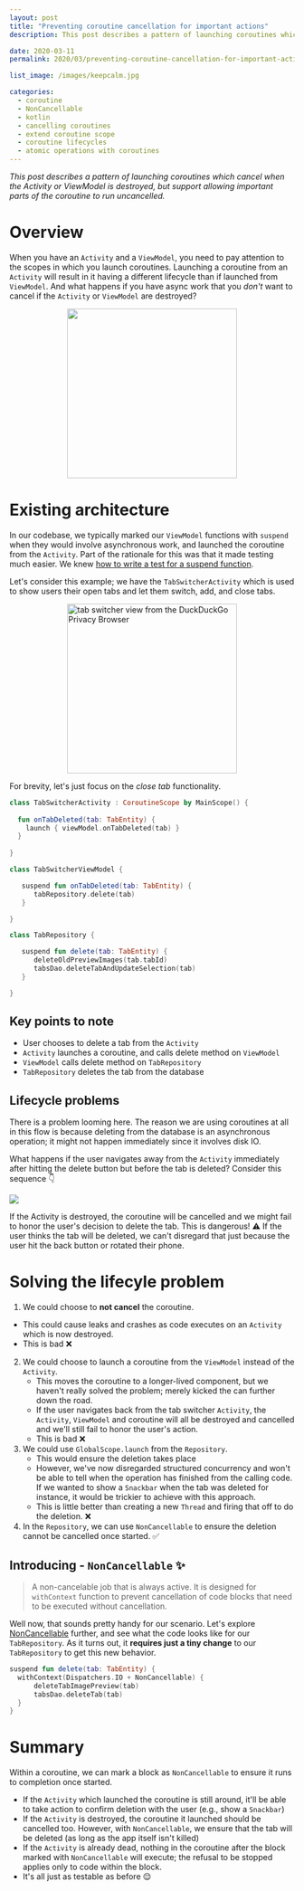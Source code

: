 ```yaml
---
layout: post
title: "Preventing coroutine cancellation for important actions"
description: This post describes a pattern of launching coroutines which cancel when the Activity or ViewModel is destroyed, but support allowing important parts of the coroutine to run uncancelled.

date: 2020-03-11
permalink: 2020/03/preventing-coroutine-cancellation-for-important-actions/

list_image: /images/keepcalm.jpg

categories:
  - coroutine
  - NonCancellable
  - kotlin
  - cancelling coroutines
  - extend coroutine scope
  - coroutine lifecycles
  - atomic operations with coroutines
---
```


*This post describes a pattern of launching coroutines which cancel when the Activity or ViewModel is destroyed, but support allowing important parts of the coroutine to run uncancelled.*

# Overview
When you have an `Activity` and a `ViewModel`, you need to pay attention to the scopes in which you launch coroutines. Launching a coroutine from an `Activity` will result in it having a different lifecycle than if launched from `ViewModel`. And what happens if you have async work that you _don't_ want to cancel if the `Activity` or `ViewModel` are destroyed?

<img src="/images/keepcalm.jpg" style="width:300px; display:block; margin-left: auto; margin-right: auto;"  />

# Existing architecture
In our codebase, we typically marked our `ViewModel` functions with `suspend` when they would involve asynchronous work, and launched the coroutine from the `Activity`. Part of the rationale for this was that it made testing much easier. We knew [how to write a test for a suspend function](https://craigrussell.io/2019/11/unit-testing-coroutine-suspend-functions-using-testcoroutinedispatcher/).

Let's consider this example; we have the `TabSwitcherActivity` which is used to show users their open tabs and let them switch, add, and close tabs. 

<img src="/images/tab-switcher.png" alt="tab switcher view from the DuckDuckGo Privacy Browser" style="width:300px; display:block; margin-left: auto; margin-right: auto;" />

For brevity, let's just focus on the _close tab_ functionality.

```kotlin
class TabSwitcherActivity : CoroutineScope by MainScope() {
 
  fun onTabDeleted(tab: TabEntity) {
    launch { viewModel.onTabDeleted(tab) }
  }
  
}

class TabSwitcherViewModel {

   suspend fun onTabDeleted(tab: TabEntity) {
      tabRepository.delete(tab)
   }

}

class TabRepository {

   suspend fun delete(tab: TabEntity) {
      deleteOldPreviewImages(tab.tabId)
      tabsDao.deleteTabAndUpdateSelection(tab)
   }

}
```

## Key points to note

- User chooses to delete a tab from the `Activity`
- `Activity` launches a coroutine, and calls delete method on `ViewModel`
- `ViewModel` calls delete method on `TabRepository`
- `TabRepository` deletes the tab from the database

## Lifecycle problems
There is a problem looming here. The reason we are using coroutines at all in this flow is because deleting from the database is an asynchronous operation; it might not happen immediately since it involves disk IO. 

What happens if the user navigates away from the `Activity` immediately after hitting the delete button but before the tab is deleted? Consider this sequence 👇

<img src="/images/coroutine-cancellation-sad-scenario.svg" />

If the Activity is destroyed, the coroutine will be cancelled and we might fail to honor the user's decision to delete the tab. This is dangerous! ⚠️ If the user thinks the tab will be deleted, we can't disregard that just because the user hit the back button or rotated their phone.

# Solving the lifecyle problem
1. We could choose to **not cancel** the coroutine. 
  - This could cause leaks and crashes as code executes on an `Activity` which is now destroyed. 
  - This is bad ❌
2. We could choose to launch a coroutine from the `ViewModel` instead of the `Activity`. 
   - This moves the coroutine to a longer-lived component, but we haven't really solved the problem; merely kicked the can further down the road. 
   - If the user navigates back from the tab switcher `Activity`, the `Activity`, `ViewModel` and coroutine will all be destroyed and cancelled and we'll still fail to honor the user's action. 
   - This is bad ❌
3. We could use `GlobalScope.launch` from the `Repository`. 
   - This would ensure the deletion takes place
   - However, we've now disregarded structured concurrency and won't be able to tell when the operation has finished from the calling code. If we wanted to show a `Snackbar` when the tab was deleted for instance, it would be trickier to achieve with this approach.
   - This is little better than creating a new `Thread` and firing that off to do the deletion. ❌
4. In the `Repository`, we can use `NonCancellable` to ensure the deletion cannot be cancelled once started. ✅

## Introducing - `NonCancellable` ✨
>A non-cancelable job that is always active. It is designed for `withContext` function to prevent cancellation of code blocks that need to be executed without cancellation.

Well now, that sounds pretty handy for our scenario. Let's explore [NonCancellable](https://kotlin.github.io/kotlinx.coroutines/kotlinx-coroutines-core/kotlinx.coroutines/-non-cancellable.html) further, and see what the code looks like for our `TabRepository`. As it turns out, it **requires just a tiny change** to our `TabRepository` to get this new behavior.

```kotlin
suspend fun delete(tab: TabEntity) {
  withContext(Dispatchers.IO + NonCancellable) {
      deleteTabImagePreview(tab)
      tabsDao.deleteTab(tab)
  }
}
```

# Summary
Within a coroutine, we can mark a block as `NonCancellable` to ensure it runs to completion once started.

- If the `Activity` which launched the coroutine is still around, it'll be able to take action to confirm deletion with the user (e.g., show a `Snackbar`) 
- If the `Activity` is destroyed, the coroutine it launched should be cancelled too. However, with `NonCancellable`, we ensure that the tab will be deleted (as long as the app itself isn't killed)
- If the `Activity` is already dead, nothing in the coroutine after the block marked with `NonCancellable` will execute; the refusal to be stopped applies only to code within the block. 
- It's all just as testable as before 😌